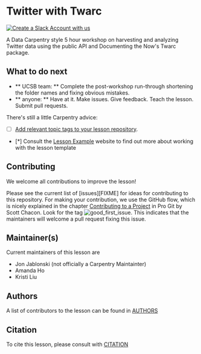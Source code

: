 # Twitter with Twarc

[![Create a Slack Account with us](https://img.shields.io/badge/Create_Slack_Account-The_Carpentries-071159.svg)](https://swc-slack-invite.herokuapp.com/)

A Data Carpentry style 5 hour workshop on harvesting and analyzing Twitter data using the public API and Documenting the Now's Twarc package. 



## What to do next

- ** UCSB team: ** Complete the post-workshop run-through shortening the folder names and fixing obvious mistakes.
- ** anyone: ** Have at it. Make issues. Give feedback. Teach the lesson. Submit pull requests.

There's still a little Carpentry advice:
* [ ] [Add relevant topic tags to your lesson repository][cdh-topic-tags].
* [*] Consult the [Lesson Example][lesson-example] website to find out more about
  working with the lesson template

## Contributing

We welcome all contributions to improve the lesson!

Please see the current list of [issues][FIXME] for ideas for contributing to this
repository. For making your contribution, we use the GitHub flow, which is
nicely explained in the chapter [Contributing to a Project](http://git-scm.com/book/en/v2/GitHub-Contributing-to-a-Project) in Pro Git
by Scott Chacon.
Look for the tag ![good_first_issue](https://img.shields.io/badge/-good%20first%20issue-gold.svg). This indicates that the maintainers will welcome a pull request fixing this issue.


## Maintainer(s)

Current maintainers of this lesson are

* Jon Jablonski (not officially a Carpentry Maintainter)
* Amanda Ho
* Kristi Liu


## Authors

A list of contributors to the lesson can be found in [AUTHORS](AUTHORS)

## Citation

To cite this lesson, please consult with [CITATION](CITATION)

[cdh]: https://cdh.carpentries.org
[cdh-topic-tags]: https://cdh.carpentries.org/the-carpentries-incubator.html#topic-tags
[change-default-branch]: https://docs.github.com/en/github/administering-a-repository/changing-the-default-branch
[community-lessons]: https://carpentries.org/community-lessons
[lesson-example]: https://carpentries.github.io/lesson-example
[UCSB Library Carpentries]: https://ucsbcarpentry.github.io
